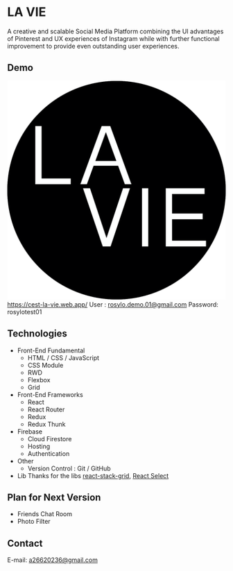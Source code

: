 # LA VIE
A creative and scalable Social Media Platform combining the UI advantages of Pinterest and UX experiences of Instagram while with further functional improvement to provide even outstanding user experiences.

## Demo

![Alt text](/src/img/LA_VIE_logo.png) <https://cest-la-vie.web.app/>
User : rosylo.demo.01@gmail.com
Password: rosylotest01

## Technologies
- Front-End Fundamental
    - HTML / CSS / JavaScript
    - CSS Module
    - RWD
    - Flexbox
    - Grid
- Front-End Frameworks
    - React
    - React Router
    - Redux
    - Redux Thunk
- Firebase
    - Cloud Firestore
    - Hosting
    - Authentication
- Other 
    - Version Control : Git / GitHub
- Lib 
Thanks for the libs [react-stack-grid](https://github.com/tsuyoshiwada/react-stack-grid), [React Select](https://github.com/JedWatson/react-select)


<!-- Core Components Strcture ( 2020.08 ) -->
<!-- Website Demo -gif, steps-->



<!-- plan -->
## Plan for Next Version
- Friends Chat Room
- Photo Filter
## Contact
E-mail: a26620236@gmail.com
